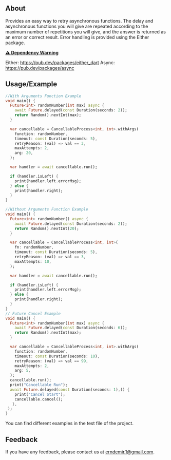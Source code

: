 ## About

Provides an easy way to retry asynchronous functions. The delay and asynchronous functions you will give are repeated according to the maximum number of repetitions you will give, and the answer is returned as an error or correct result. Error handling is provided using the Either package.

**[⚠ Dependency Warning]()**

Either: https://pub.dev/packages/either_dart
Async: https://pub.dev/packages/async

## Usage/Example

```dart
//With Arguments Function Example
void main() {
  Future<int> randomNumber(int max) async {
    await Future.delayed(const Duration(seconds: 2));
    return Random().nextInt(max);
  }

  var cancellable = CancellableProcess<int, int>.withArgs(
    function: randomNumber,
    timeout: const Duration(seconds: 5),
    retryReason: (val) => val == 3,
    maxAttempts: 2,
    arg: 20,
  );

  var handler = await cancellable.run();

  if (handler.isLeft) {
    print(handler.left.errorMsg);
  } else {
    print(handler.right);
  }
}

//Without Arguments Function Example
void main() {
  Future<int> randomNumber() async {
    await Future.delayed(const Duration(seconds: 2));
    return Random().nextInt(20);
  }

  var cancellable = CancellableProcess<int, int>(
    fn: randomNumber,
    timeout: const Duration(seconds: 5),
    retryReason: (val) => val == 3,
    maxAttempts: 10,
  );

  var handler = await cancellable.run();

  if (handler.isLeft) {
    print(handler.left.errorMsg);
  } else {
    print(handler.right);
  }
}
// Future Cancel Example
void main() {
  Future<int> randomNumber(int max) async {
    await Future.delayed(const Duration(seconds: 6));
    return Random().nextInt(max);
  }

  var cancellable = CancellableProcess<int, int>.withArgs(
    function: randomNumber,
    timeout: const Duration(seconds: 10),
    retryReason: (val) => val == 99,
    maxAttempts: 2,
    arg: 5,
  );
  cancellable.run();
  print("Cancellable Run");
  await Future.delayed(const Duration(seconds: 1),() {
    print("Cancel Start");
    cancellable.cancel();
   },
 );
}

```

You can find different examples in the test file of the project.

## Feedback

If you have any feedback, please contact us at erndemir.1@gmail.com.
